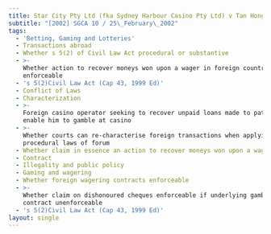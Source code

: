 ```yaml
---
title: Star City Pty Ltd (fka Sydney Harbour Casino Pty Ltd) v Tan Hong Woon
subtitle: "[2002] SGCA 10 / 25\_February\_2002"
tags:
  - 'Betting, Gaming and Lotteries'
  - Transactions abroad
  - Whether s 5(2) of Civil Law Act procedural or substantive
  - >-
    Whether action to recover moneys won upon a wager in foreign country
    enforceable
  - 's 5(2)Civil Law Act (Cap 43, 1999 Ed)'
  - Conflict of Laws
  - Characterization
  - >-
    Foreign casino operator seeking to recover unpaid loans made to patron to
    enable him to gamble at casino
  - >-
    Whether courts can re-characterise foreign transactions when applying
    procedural laws of forum
  - Whether claim in essence an action to recover moneys won upon a wager
  - Contract
  - Illegality and public policy
  - Gaming and wagering
  - Whether foreign wagering contracts enforceable
  - >-
    Whether claim on dishonoured cheques enforceable if underlying gambling
    contract unenforceable
  - 's 5(2)Civil Law Act (Cap 43, 1999 Ed)'
layout: single
---
```


